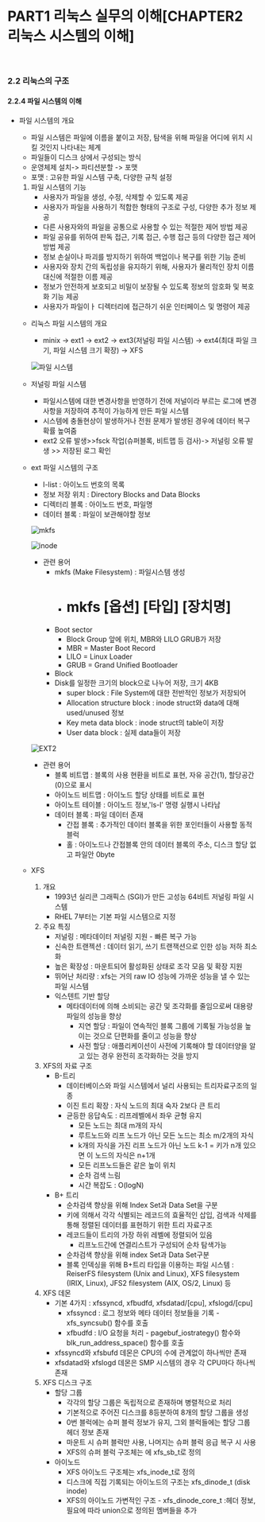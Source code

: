# PART1 리눅스 실무의 이해[CHAPTER2 리눅스 시스템의 이해]


<br>


### 2.2 리눅스의 구조

#### 2.2.4 파일 시스템의 이해 

- 파일 시스템의 개요 
    - 파일 시스템은 파일에 이름을 붙이고 저장, 탐색을 위해 파일을 어디에 위치 시킬 것인지 나타내는 체계
    - 파일들이 디스크 상에서 구성되는 방식
    - 운영체제 설치-> 파티션분할 -> 포맷
    - 포맷 : 고유한 파일 시스템 구축, 다양한 규칙 설정 
    1. 파일 시스템의 기능
        - 사용자가 파일을 생성, 수정, 삭제할 수 있도록 제공
        - 사용자가 파일을 사용하기 적합한 형태의 구조로 구성, 다양한 추가 정보 제공
        - 다른 사용자와의 파일을 공통으로 사용할 수 있는 적절한 제어 방법 제공
        - 파일 공유를 위하여 판독 접근, 기록 접근, 수행 접근 등의 다양한 접근 제어 방법 제공
        - 정보 손실이나 파괴를 방지하기 위하여 백업이나 복구를 위한 기능 준비
        - 사용자와 장치 간의 독립성을 유지하기 위해, 사용자가 물리적인 장치 이름 대신에 적절한 이름 제공
        - 정보가 안전하게 보호되고 비밀이 보장될 수 있도록 정보의 암호화 및 복호화 기능 제공 
        - 사용자가 파일이ㅏ 디렉터리에 접근하기 쉬운 인터페이스 및 명령어 제공

    - 리눅스 파일 시스템의 개요
        - minix -> ext1 -> ext2 -> ext3(저널링 파일 시스템) -> ext4(최대 파일 크기, 파일 시스템 크기 확장) -> XFS
        
        ![파일 시스템](https://user-images.githubusercontent.com/93310395/223048609-3a929a21-49fc-49d9-80f8-146594407604.jpg)


    - 저널링 파일 시스템
        - 파일시스템에 대한 변경사항을 반영하기 전에 저널이라 부르는 로그에 변경사항을 저장하여 추적이 가능하게 만든 파일 시스템
        - 시스템에 충돌현상이 발생하거나 전원 문제가 발생된 경우에 데이터 복구 확률 높여줌  
        - ext2 오류 발생>>fsck 작업(슈퍼블록, 비트맵 등 검사)-> 저널링 오류 발생 >> 저장된 로그 확인

    - ext 파일 시스템의 구조
        - I-list : 아이노드 번호의 목록
        - 정보 저장 위치 : Directory Blocks and Data Blocks
        - 디렉터리 블록 : 아이노드 번호, 파일명
        - 데이터 블록 : 파일이 보관해야할 정보 

        ![mkfs](https://user-images.githubusercontent.com/93310395/223048622-9a2892d8-510b-459a-ad8c-6302b0c1eedf.jpg)

        ![inode](https://user-images.githubusercontent.com/93310395/223048623-3f49ad58-81d1-48ae-bf2d-618e5a9e4e38.jpg)

        - 관련 용어 
            - mkfs (Make Filesystem) : 파일시스템 생성
                - # mkfs [옵션] [타입] [장치명]
            - Boot sector
                - Block Group 앞에 위치, MBR와 LILO GRUB가 저장 
                * MBR = Master Boot Record
                * LILO = Linux Loader
                * GRUB = Grand Unified Bootloader
            - Block
             - Disk를 일정한 크기의 block으로 나누어 저장, 크기 4KB     
                - super block : File System에 대한 전반적인 정보가 저장되어
                - Allocation structure block : inode struct와 data에 대해 used/unused 정보
                - Key meta data block : inode struct의 table이 저장
                - User data block : 실제 data들이 저장

        ![EXT2](https://user-images.githubusercontent.com/93310395/223051436-4a021465-c70f-4e45-8d7b-3908fd3a230a.JPG)

        - 관련 용어
            - 블록 비트맵 : 블록의 사용 현환을 비트로 표현, 자유 공간(1), 할당공간(0)으로 표시 
            - 아이노드 비트맵 : 아이노드 할당 상태를 비트로 표현
            - 아이노트 테이블 : 아이노드 정보,'ls-l' 명령 실행시 나타남
            - 데이터 블록 : 파일 데이터 존재
                - 간접 블록 : 추가적인 데이터 블록을 위한 포인터들이 사용할 동적 블럭
                - 홀 : 아이노드나 간접블록 안의 데이터 블록의 주소, 디스크 할당 없고 파일안 0byte
    - XFS
        1. 개요
            - 1993년 실리콘 그래픽스 (SGI)가 만든 고성능 64비트 저널링 파일 시스템
            - RHEL 7부터는 기본 파일 시스템으로 지정
        2. 주요 특징
            - 저널링 : 메타데이터 저널링 지원 - 빠른 복구 가능
            - 신속한 트랜젝션 : 데이터 읽기, 쓰기 트랜잭션으로 인한 성능 저하 최소화
            - 높은 확장성 : 마운트되어 활성화된 상태로 조각 모음 및 확장 지원
            - 뛰어난 처리량 : xfs는 거의 raw IO 성능에 가까운 성능을 낼 수 있는 파일 시스템
            - 익스텐트 기반 할당 
                - 메타데이터에 의해 소비되는 공간 및 조각화를 줄임으로써 대용량 파일의 성능을 향상
                    - 지연 할당 : 파일이 연속적인 블록 그룹에 기록될 가능성을 높이는 것으로 단편화를 줄이고 성능을 향상
                    - 사전 할당 : 애플리케이션이 사전에 기록해야 할 데이터양을 알고 있는 경우 완전히 조각화하는 것을 방지 
        3. XFS의 자료 구조
            - B-트리
                - 데이터베이스와 파일 시스템에서 널리 사용되는 트리자료구조의 일종
                - 이진 트리 확장 : 자식 노드의 최대 숙자 2보다 큰 트리
                - 균등한 응답속도 : 리프레벨에서 좌우 균형 유지
                    - 모든 노드는 최대 m개의 자식 
                    - 루트노드와 리프 노드가 아닌 모든 노드는 최소 m/2개의 자식
                    - k개의 자식을 가진 리프 노드가 아닌 노드 k-1 = 키가 n개 있으면 이 노드의 자식은 n+1개
                    - 모든 리프노드들은 같은 높이 위치
                    - 순차 검색 느림
                    - 시간 복잡도 : O(logN)
            - B+ 트리
                - 순차검색 향상을 위해 Index Set과 Data Set을 구분
                - 키에 의해서 각각 식별되는 레코드의 효율적인 삽입, 검색과 삭제를 통해 정렬된 데이터를 표현하기 위한 트리 자료구조 
                - 레코드들이 트리의 가장 하위 레벨에 정렬되어 있음
                    - 리프노드간에 연결리스트가 구성되어 순차 탐색가능
                - 순차검색 향상을 위해 index Set과 Data Set구분
                - 블록 인덱싱을 위해 B+트리 타입을 이용하는 파일 시스템 : ReiserFS filesystem (Unix and Linux), XFS filesystem (IRIX, Linux), JFS2 filesystem (AIX, OS/2, Linux) 등
        4. XFS 데몬
            - 기본 4가지 : xfssyncd, xfbudfd, xfsdatad/[cpu], xfslogd/[cpu]
                - xfssyncd : 로그 정보와 메타 데이터 정보들을 기록 - xfs_syncsub() 함수를 호출
                - xfbudfd : I/O 요청을 처리 - pagebuf_iostrategy() 함수와 blk_run_address_space() 함수를 호출
            - xfssyncd와 xfsbufd 데몬은 CPU의 수에 관계없이 하나씩만 존재
            - xfsdatad와 xfslogd 데몬은 SMP 시스템의 경우 각 CPU마다 하나씩 존재
        5. XFS 디스크 구조
            - 할당 그룹
                - 각각의 할당 그룹은 독립적으로 존재하며 병렬적으로 처리
                - 기본적으로 주어진 디스크를 8등분하여 8개의 할당 그룹을 생성
                - 0번 블럭에는 슈퍼 블럭 정보가 유지, 그외 블럭들에는 할당 그룹 헤더 정보 존재 
                - 마운트 시 슈퍼 블럭만 사용, 나머지는 슈퍼 블럭 응급 복구 시 사용
                - XFS의 슈퍼 블럭 구조체는 에 xfs_sb_t로 정의
            - 아이노드 
                - XFS 아이노드 구조체는 xfs_inode_t로 정의
                - 디스크에 직접 기록되는 아이노드의 구조는 xfs_dinode_t (disk inode) 
                - XFS의 아이노드 가변적인 구조 - xfs_dinode_core_t :헤더 정보, 필요에 따라 union으로 정의된 멤버들을 추가
               





                     
